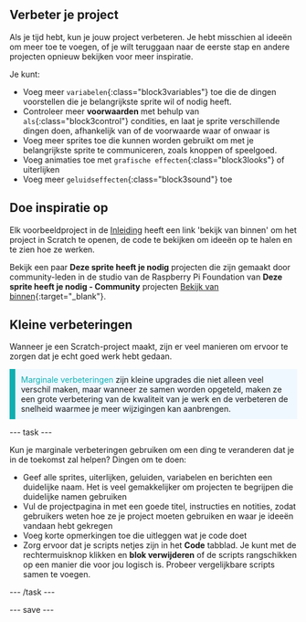 ## Verbeter je project

Als je tijd hebt, kun je jouw project verbeteren. Je hebt misschien al ideeën om meer toe te voegen, of je wilt teruggaan naar de eerste stap en andere projecten opnieuw bekijken voor meer inspiratie.

Je kunt:
- Voeg meer `variabelen`{:class="block3variables"} toe die de dingen voorstellen die je belangrijkste sprite wil of nodig heeft.
- Controleer meer **voorwaarden** met behulp van `als`{:class="block3control"} condities, en laat je sprite verschillende dingen doen, afhankelijk van of de voorwaarde waar of onwaar is
- Voeg meer sprites toe die kunnen worden gebruikt om met je belangrijkste sprite te communiceren, zoals knoppen of speelgoed.
- Voeg animaties toe met `grafische effecten`{:class="block3looks"} of uiterlijken
- Voeg meer `geluidseffecten`{:class="block3sound"} toe

## Doe inspiratie op

Elk voorbeeldproject in de [Inleiding](.) heeft een link 'bekijk van binnen' om het project in Scratch te openen, de code te bekijken om ideeën op te halen en te zien hoe ze werken.

Bekijk een paar **Deze sprite heeft je nodig** projecten die zijn gemaakt door community-leden in de studio van de Raspberry Pi Foundation van **Deze sprite heeft je nodig - Community** projecten [Bekijk van binnen](https://scratch.mit.edu/studios/29722869/){:target="_blank"}.

## Kleine verbeteringen

Wanneer je een Scratch-project maakt, zijn er veel manieren om ervoor te zorgen dat je echt goed werk hebt gedaan.

<p style="border-left: solid; border-width:10px; border-color: #0faeb0; background-color: aliceblue; padding: 10px;">
<span style="color: #0faeb0">Marginale verbeteringen</span> zijn kleine upgrades die niet alleen veel verschil maken, maar wanneer ze samen worden opgeteld, maken ze een grote verbetering van de kwaliteit van je werk en de verbeteren de snelheid waarmee je meer wijzigingen kan aanbrengen. 
</p>

--- task ---

Kun je marginale verbeteringen gebruiken om een ding te veranderen dat je in de toekomst zal helpen? Dingen om te doen:

+ Geef alle sprites, uiterlijken, geluiden, variabelen en berichten een duidelijke naam. Het is veel gemakkelijker om projecten te begrijpen die duidelijke namen gebruiken
+ Vul de projectpagina in met een goede titel, instructies en notities, zodat gebruikers weten hoe ze je project moeten gebruiken en waar je ideeën vandaan hebt gekregen
+ Voeg korte opmerkingen toe die uitleggen wat je code doet
+ Zorg ervoor dat je scripts netjes zijn in het **Code** tabblad. Je kunt met de rechtermuisknop klikken en **blok verwijderen** of de scripts rangschikken op een manier die voor jou logisch is. Probeer vergelijkbare scripts samen te voegen.

--- /task ---

--- save ---

